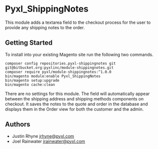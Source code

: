 # Pyxl_ShippingNotes
This module adds a textarea field to the checkout process for the user to provide any 
shipping notes to the order. 

## Getting Started
To install into your existing Magento site run the following two commands.

    composer config repositories.pyxl-shippingnotes git git@bitbucket.org:pyxlinc/module-shippingnotes.git
    composer require pyxl/module-shippingnotes:^1.0.0
    bin/magento module:enable Pyxl_ShippingNotes
    bin/magento setup:upgrade
    bin/magento cache:clean


There are no settings for this module. The field will automatically appear between the 
shipping address and shipping methods components on checkout. It saves the notes to the 
quote and order in the database and displays them in the Order view for both the customer
and the admin. 

## Authors
* Justin Rhyne <jrhyne@pyxl.com>
* Joel Rainwater <jrainwater@pyxl.com>